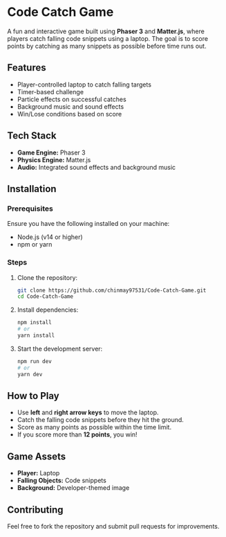 # Code Catch Game

A fun and interactive game built using **Phaser 3** and **Matter.js**, where players catch falling code snippets using a laptop. The goal is to score points by catching as many snippets as possible before time runs out.

## Features
- Player-controlled laptop to catch falling targets
- Timer-based challenge
- Particle effects on successful catches
- Background music and sound effects
- Win/Lose conditions based on score

## Tech Stack
- **Game Engine:** Phaser 3
- **Physics Engine:** Matter.js
- **Audio:** Integrated sound effects and background music

## Installation

### Prerequisites
Ensure you have the following installed on your machine:
- Node.js (v14 or higher)
- npm or yarn

### Steps
1. Clone the repository:
   ```bash
   git clone https://github.com/chinmay97531/Code-Catch-Game.git
   cd Code-Catch-Game
   ```
2. Install dependencies:
   ```bash
   npm install
   # or
   yarn install
   ```
3. Start the development server:
   ```bash
   npm run dev
   # or
   yarn dev
   ```

## How to Play
- Use **left** and **right arrow keys** to move the laptop.
- Catch the falling code snippets before they hit the ground.
- Score as many points as possible within the time limit.
- If you score more than **12 points**, you win!

## Game Assets
- **Player:** Laptop
- **Falling Objects:** Code snippets
- **Background:** Developer-themed image

## Contributing
Feel free to fork the repository and submit pull requests for improvements.
